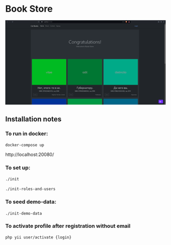 # Book Store

<img src="screen1.png" alt="">

## Installation notes

### To run in docker:

`docker-compose up`

http://localhost:20080/

### To set up:

`./init`

`./init-roles-and-users`

### To seed demo-data:

`./init-demo-data`

### To activate profile after registration without email

```
php yii user/activate {login}
```
